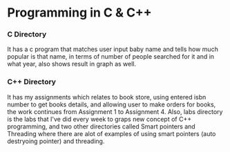 # Programming in C & C++

### C Directory
It has a c program that matches user input baby name and tells how much popular is that name, in terms of number of people searched for it and in what year, also shows result in graph as well.

### C++ Directory
It has my assignments which relates to book store, using entered isbn number to get books details, and allowing user to make orders for books, the work continues from Assignment 1 to Assignment 4. Also, labs directory is the labs that I've did every week to graps new concept of C++ programming, and two other directories called Smart pointers and Threading where there are alot of examples of using smart pointers (auto destryoing pointer) and threading.
